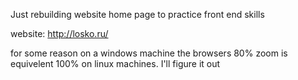 Just rebuilding website home page to practice front end skills

website: http://losko.ru/

for some reason on a windows machine the browsers 80% zoom is equivelent 100% on linux machines. I'll figure it out
